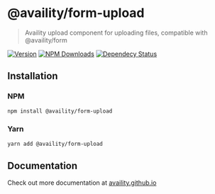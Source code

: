 # @availity/form-upload

> Availity upload component for uploading files, compatible with @availity/form

[![Version](https://img.shields.io/npm/v/@availity/form-upload.svg?style=for-the-badge)](https://www.npmjs.com/package/@availity/form-upload)
[![NPM Downloads](https://img.shields.io/npm/dt/@availity/form-upload.svg?style=for-the-badge)](https://www.npmjs.com/package/@availity/form-upload)
[![Dependecy Status](https://img.shields.io/librariesio/release/npm/@availity/form-upload?style=for-the-badge)](https://github.com/Availity/availity-react/blob/master/packages/form-upload/package.json)

## Installation

### NPM

```bash
npm install @availity/form-upload
```

### Yarn

```bash
yarn add @availity/form-upload
```

## Documentation

Check out more documentation at [availity.github.io](https://availity.github.io/availity-react/form/upload/index)
